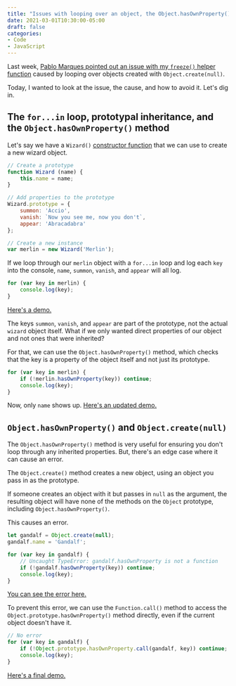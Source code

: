 ```yaml
---
title: "Issues with looping over an object, the Object.hasOwnProperty() method, and the Object.create() method in vanilla JS"
date: 2021-03-01T10:30:00-05:00
draft: false
categories:
- Code
- JavaScript
---
```


Last week, [Pablo Marques pointed out an issue with my `freeze()` helper function](https://github.com/cferdinandi/vanilla-js-toolkit/issues/14) caused by looping over objects created with `Object.create(null)`.

Today, I wanted to look at the issue, the cause, and how to avoid it. Let's dig in.

## The `for...in` loop, prototypal inheritance, and the `Object.hasOwnProperty()` method

Let's say we have a `Wizard()` [constructor function](/constructor-patterns-vs.-plain-objects-vs.-traditional-functions/) that we can use to create a new wizard object.

```js
// Create a prototype
function Wizard (name) {
	this.name = name;
}

// Add properties to the prototype
Wizard.prototype = {
	summon: 'Accio',
	vanish: `Now you see me, now you don't`,
	appear: 'Abracadabra'
};

// Create a new instance
var merlin = new Wizard('Merlin');
```

If we loop through our `merlin` object with a `for...in` loop and log each `key` into the console, `name`, `summon`, `vanish`, and `appear` will all log.

```js
for (var key in merlin) {
	console.log(key);
}
```

[Here's a demo.](https://codepen.io/cferdinandi/pen/bGBMGym)

The keys `summon`, `vanish`, and `appear` are part of the prototype, not the actual `wizard` object itself. What if we only wanted direct properties of our object and not ones that were inherited?

For that, we can use the `Object.hasOwnProperty()` method, which checks that the key is a property of the object itself and not just its prototype.

```js
for (var key in merlin) {
	if (!merlin.hasOwnProperty(key)) continue;
	console.log(key);
}
```

Now, only `name` shows up. [Here's an updated demo.](https://codepen.io/cferdinandi/pen/NWbMWQE)

## `Object.hasOwnProperty()` and `Object.create(null)`

The `Object.hasOwnProperty()` method is very useful for ensuring you don't loop through any inherited properties. But, there's an edge case where it can cause an error.

The `Object.create()` method creates a new object, using an object you pass in as the prototype.

If someone creates an object with it but passes in `null` as the argument, the resulting object will have none of the methods on the `Object` prototype, including `Object.hasOwnProperty()`.

This causes an error.

```js
let gandalf = Object.create(null);
gandalf.name = 'Gandalf';

for (var key in gandalf) {
	// Uncaught TypeError: gandalf.hasOwnProperty is not a function
	if (!gandalf.hasOwnProperty(key)) continue;
	console.log(key);
}
```

[You can see the error here.](https://codepen.io/cferdinandi/pen/eYBrmBJ)

To prevent this error, we can use the `Function.call()` method to access the `Object.prototype.hasOwnProperty()` method directly, even if the current object doesn't have it.

```js
// No error
for (var key in gandalf) {
	if (!Object.prototype.hasOwnProperty.call(gandalf, key)) continue;
	console.log(key);
}
```

[Here's a final demo.](https://codepen.io/cferdinandi/pen/eYBrmKB)